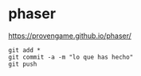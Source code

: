 # phaser

https://provengame.github.io/phaser/

```
git add *
git commit -a -m "lo que has hecho"
git push
```